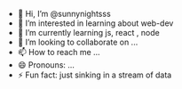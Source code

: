 - 👋 Hi, I’m @sunnynightsss
- 👀 I’m interested in learning about web-dev 
- 🌱 I’m currently learning js, react , node 
- 💞️ I’m looking to collaborate on ...
- 📫 How to reach me ...
- 😄 Pronouns: ...
- ⚡ Fun fact: just sinking in a stream of data 

<!---
sunnynightsss/sunnynightsss is a ✨ special ✨ repository because its `README.md` (this file) appears on your GitHub profile.
You can click the Preview link to take a look at your changes.
--->
